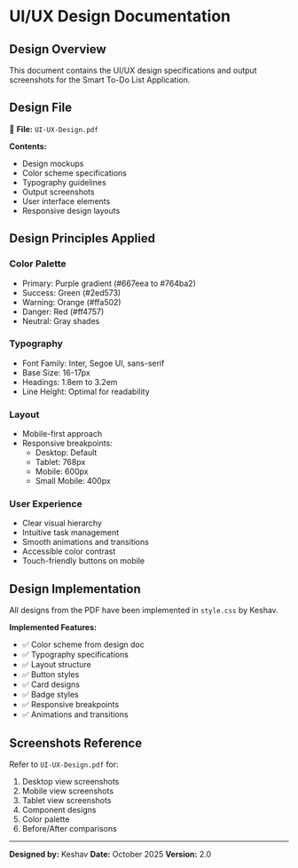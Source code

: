 # UI/UX Design Documentation

## Design Overview

This document contains the UI/UX design specifications and output screenshots for the Smart To-Do List Application.

## Design File

📄 **File:** `UI-UX-Design.pdf`

**Contents:**
- Design mockups
- Color scheme specifications
- Typography guidelines
- Output screenshots
- User interface elements
- Responsive design layouts

## Design Principles Applied

### Color Palette
- Primary: Purple gradient (#667eea to #764ba2)
- Success: Green (#2ed573)
- Warning: Orange (#ffa502)
- Danger: Red (#ff4757)
- Neutral: Gray shades

### Typography
- Font Family: Inter, Segoe UI, sans-serif
- Base Size: 16-17px
- Headings: 1.8em to 3.2em
- Line Height: Optimal for readability

### Layout
- Mobile-first approach
- Responsive breakpoints:
  - Desktop: Default
  - Tablet: 768px
  - Mobile: 600px
  - Small Mobile: 400px

### User Experience
- Clear visual hierarchy
- Intuitive task management
- Smooth animations and transitions
- Accessible color contrast
- Touch-friendly buttons on mobile

## Design Implementation

All designs from the PDF have been implemented in `style.css` by Keshav.

**Implemented Features:**
- ✅ Color scheme from design doc
- ✅ Typography specifications
- ✅ Layout structure
- ✅ Button styles
- ✅ Card designs
- ✅ Badge styles
- ✅ Responsive breakpoints
- ✅ Animations and transitions

## Screenshots Reference

Refer to `UI-UX-Design.pdf` for:
1. Desktop view screenshots
2. Mobile view screenshots
3. Tablet view screenshots
4. Component designs
5. Color palette
6. Before/After comparisons

---

**Designed by:** Keshav
**Date:** October 2025
**Version:** 2.0